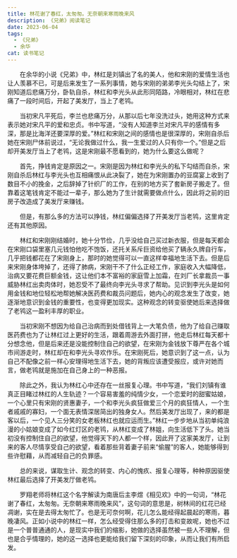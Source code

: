 ```yaml
---
title: 林花谢了春红，太匆匆。无奈朝来寒雨晚来风
description: 《兄弟》阅读笔记
date: 2023-06-04
tags:
  - 《兄弟》
  - 余华
cat: 读书笔记
---
```

&emsp;&emsp;在余华的小说《兄弟》中，林红是刘镇出了名的美人，他和宋刚的爱情生活也让人羡慕不已，可是后来发生了一系列事情，她与宋刚的弟弟李光头勾结上了，宋刚知道后悲痛万分，卧轨自杀，林红和李光头从此形同陌路，冷眼相对，林红在悲痛了一段时间后，开起了美发厅，当上了老鸨。  

&emsp;&emsp;当初宋凡平死后，李兰也悲痛万分，从那以后七年没洗过头，她用这种方式来表示她对宋凡平的爱和忠贞。书中写道，“没有人知道李兰对宋凡平的感情有多深，那是比海洋还要深厚的爱。”林红和宋刚之间的感情也是很深厚的，宋刚自杀后她在宋刚尸体前说过，“无论我做过什么，我一生爱过的人只有你一个。”但是之后却开美发厅当上了老鸨，这是宋刚最不愿看到的，她为什么要这么做呢？  

&emsp;&emsp;首先，挣钱肯定是原因之一。宋刚是因为林红和李光头的私下勾结而自杀，宋刚自杀后林红与李光头也互相痛恨从此决裂了，她在为宋刚置办的豆腐宴上收到了数目不小的挽金，之后辞掉了针织厂的工作，在别的地方买了套新房子搬走了。但靠着这笔钱肯定不能过一辈子，那么她为了生计就需要做点什么，因此将之前的旧房子改造成了美发厅来赚钱。  

&emsp;&emsp;但是，有那么多的方法可以挣钱，林红偏偏选择了开美发厅当老鸨，这里肯定还有其他原因。  

&emsp;&emsp;林红和宋刚刚结婚时，她十分节俭，几乎没给自己买过新衣服，但是每天都会在宋刚口袋里塞几元钱怕他吃不饱饭，还托关系斥巨资给他买了辆永久牌自行车，几乎把钱都花在了宋刚身上，那时的她觉得可以一直这样幸福地生活下去。但是后来宋刚身体垮掉了，还得了肺病，宋刚干不了什么正经工作，家庭收入大幅降低，治病又要花费巨额金钱，这让他们本不富裕的家庭雪上加霜，在刘厂长拿裁员一事威胁林红出卖肉体时，她忍受不了最终向李光头寻求了帮助。见识到李光头是如何用金钱和地位轻松地帮她解决医药费和裁员问题后，她内心的观念发生了改变，她逐渐地意识到金钱的重要性，也变得更加现实。这种观念的转变驱使她后来选择做了老鸨这一盈利丰厚的职业。  

&emsp;&emsp;当初宋刚不想因为给自己治病而到处借钱背上一大笔负债，他为了给自己赚取医药费也为了让林红过上更好的生活，跟着周游去外面打拼，他走后林红每天都十分想念他，但是后来还是没能控制住自己的欲望，在宋刚为金钱放下尊严在各个城市间游走时，林红却在和李光头寻欢作乐。在宋刚死后，她意识到了这一点，认为自己不配像之前一样心安理得地生活下去，她的背叛应该遭受报应，或许对她而言，做老鸨就是施加在自己身上的一种恶报。  

&emsp;&emsp;除此之外，我认为林红心中还存在一丝报复心理。书中写道，“我们刘镇有谁真正目睹过林红的人生轨迹？一个容易害羞的纯情少女，一个恋爱时的甜蜜姑娘，一个心里只有宋刚的贤惠妻子，一个和李光头疯狂做爱三个月的疯狂情人，一个生者戚戚的寡妇，一个面无表情深居简出的独身女人。然后美发厅出现了，来的都是客以后，一个见人三分笑的女老板林红也就应运而生。”林红一步步地从当初单纯浪漫的小姑娘变成了如今红灯区的老鸨，从林红变成了林姐，向生活低下了头。她当初没有控制住自己的欲望，他觉得天下的人都一个样，因此开了这家美发厅，让到来的客人尽情享受自己的欲望，看着那些背着妻子前来“偷腥”的客人，她能够得到些许慰藉，从而减轻自己的负罪感。  

&emsp;&emsp;总的来说，谋取生计、观念的转变、内心的愧疚、报复心理等，种种原因驱使林红最后选择了开美发厅做老鸨。  

&emsp;&emsp;罗翔老师将林红这个名字解读为南唐后主李煜《相见欢》中的一句词，“林花谢了春红，太匆匆。无奈朝来寒雨晚来风”，这句词的意思是，树林间的红花已经凋谢，实在是去得太匆忙了。也是无可奈何啊，花儿怎么能经得起晨起的寒雨，暮晚凄风。正如小说中的林红一样，怎么经受得住那么多的打击和变故呢，她也不过是一个普普通通的人，是现实中我们的缩影，她做的选择虽然被一些人不理解，但也是合乎情理的，她的这一选择也更能给我们留下深刻的印象，从而让我们有所启发。

